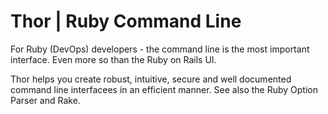 
# Thor | Ruby Command Line

<!-- facts

[page]
authority = thor command line option, thor command line interpreter, thor cli, ruby thor

[https://tomdebruijn.com/posts/gems-on-the-command-line/]
authority = ruby gems command line

[http://whatisthor.com/]
title = Thor | Ruby Command Line Parser (Homepage)

[code]
git.urls = plugin.execute/eco.do.rb,

-->

For Ruby (DevOps) developers - the command line is the most important interface. Even more so than the Ruby on Rails UI.

Thor helps you create robust, intuitive, secure and well documented command line interfacees in an efficient manner. See also the Ruby Option Parser and Rake.



